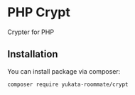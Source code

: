 # PHP Crypt

Crypter for PHP

## Installation

You can install package via composer:

```
composer require yukata-roommate/crypt
```
